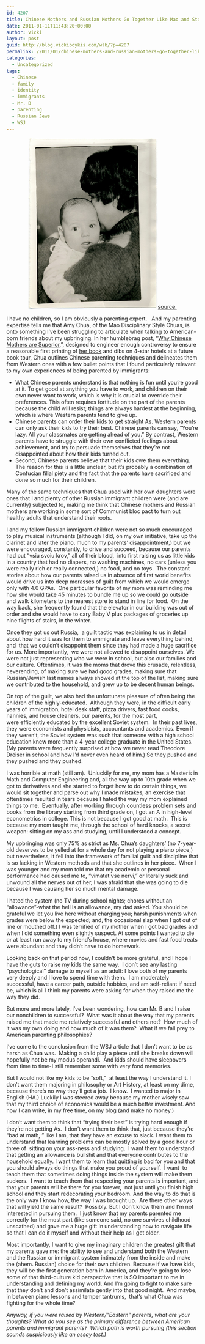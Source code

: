 ```yaml
---
id: 4207
title: Chinese Mothers and Russian Mothers Go Together Like Mao and Stalin (When they Were Besties, not before they had a falling out)
date: 2011-01-11T11:43:20+00:00
author: Vicki
layout: post
guid: http://blog.vickiboykis.com/wlb/?p=4207
permalink: /2011/01/chinese-mothers-and-russian-mothers-go-together-like-mao-and-stalin-when-they-were-besties-not-before-they-had-a-falling-out/
categories:
  - Uncategorized
tags:
  - Chinese
  - family
  - identity
  - immigrants
  - Mr. B
  - parenting
  - Russian Jews
  - WSJ
---
```

<p style="text-align: center;">
  <a href="https://raw.githubusercontent.com/veekaybee/wlb/gh-pages/assets/images/2011/01/4342110980_02a7685e81_z.jpg"><img class="aligncenter size-full wp-image-4215" title="4342110980_02a7685e81_z" src="https://raw.githubusercontent.com/veekaybee/wlb/gh-pages/assets/images/2011/01/4342110980_02a7685e81_z.jpg" alt="" width="340" height="448" /></a><a href="http://www.flickr.com/photos/alexanderkaplan/4342110980/">source. </a>
</p>

I have no children, so I am obviously a parenting expert.   And my parenting expertise tells me that Amy Chua, of the Mao Disciplinary Style Chuas, is onto something I&#8217;ve been struggling to articulate when talking to American-born friends about my upbringing. In her humblebrag post, &#8220;[Why Chinese Mothers are Superior](http://online.wsj.com/article/SB10001424052748704111504576059713528698754.html?mod=WSJ_hpp_RIGHTTopCarousel_1),&#8221;, designed to engineer enough controversy to ensure a reasonable first printing of [her book](http://www.amazon.com/Battle-Hymn-Tiger-Mother-Chua/dp/1594202842) and dibs on 4-star hotels at a future book tour, Chua outlines Chinese parenting techniques and delineates them from Western ones with a few bullet points that I found particularly relevant to my own experiences of being parented by immigrants:

  * What Chinese parents understand is that nothing is fun until you&#8217;re good at it. To get good at anything you have to work, and children on their own never want to work, which is why it is crucial to override their preferences. This often requires fortitude on the part of the parents because the child will resist; things are always hardest at the beginning, which is where Western parents tend to give up.
  * Chinese parents can order their kids to get straight As. Western parents can only ask their kids to try their best. Chinese parents can say, &#8220;You&#8217;re lazy. All your classmates are getting ahead of you.&#8221; By contrast, Western parents have to struggle with their own conflicted feelings about achievement, and try to persuade themselves that they&#8217;re not disappointed about how their kids turned out.
  * Second, Chinese parents believe that their kids owe them everything. The reason for this is a little unclear, but it&#8217;s probably a combination of Confucian filial piety and the fact that the parents have sacrificed and done so much for their children.

Many of the same techniques that Chua used with her own daughters were ones that I and plenty of other Russian immigrant children were (and are currently) subjected to, making me think that Chinese mothers and Russian mothers are working in some sort of Communist bloc pact to turn out healthy adults that understand their roots.

I and my fellow Russian immigrant children were not so much encouraged to play musical instruments (although I did, on my own initiative, take up the clarinet and later the piano, much to my parents&#8217; disappointment,) but we were encouraged, constantly, to drive and succeed, because our parents had put &#8220;vsiu svoiu krov,&#8221; all of their blood,  into first raising us as little kids in a country that had no diapers, no washing machines, no cars (unless you were really rich or really connected,) no food, and no toys.  The constant stories about how our parents raised us in absence of first world benefits would drive us into deep morasses of guilt from which we would emerge only with 4.0 GPAs.  One particular favorite of my mom was reminding me how she would take 45 minutes to bundle me up so we could go outside and walk kilometers to the nearest store to stand in line for food.  On the way back, she frequently found that the elevator in our building was out of order and she would have to cary Baby V plus packages of groceries up nine flights of stairs, in the winter.

Once they got us out Russia,  a guilt tactic was explaining to us in detail about how hard it was for them to emmigrate and leave everything behind, and  that we couldn&#8217;t disappoint them since they had made a huge sacrifice for us. More importantly,  we were not allowed to disappoint ourselves. We were not just representing who we were in school, but also our families and our culture. Oftentimes, it was the moms that drove this crusade, relentless, neverending, of making sure we had good grades, making sure that Russian/Jewish last names always showed at the top of the list, making sure we contributed to the household, and grew up to be decent human beings.

On top of the guilt, we also had the unfortunate pleasure of often being the children of the highly-educated.  Although they were, in the difficult early years of immigration, hotel desk staff, pizza drivers, fast food cooks, nannies, and house cleaners, our parents, for the most part, were efficiently educated by the excellent Soviet system.  In their past lives, they were economists and physicists, accountants and academics. Even if they weren&#8217;t, the Soviet system was such that someone with a high school education knew more than a 4-year college graduate in the United States. (My parents were frequently surprised at how we never read Theodore Dreiser in school and how I&#8217;d never even heard of him.) So they pushed and they pushed and they pushed.

I was horrible at math (still am).  Unluckily for me, my mom has a Master&#8217;s in Math and Computer Engineering and, all the way up to 10th grade when we got to derivatives and she started to forget how to do certain things, we would sit together and parse out why I made mistakes, an exercise that oftentimes resulted in tears because I hated the way my mom explained things to me.  Eventually, after working through countless problem sets and books from the library starting from third grade on, I got an A in high-level econometrics in college. This is not because I got good at math.  This is because my mom taught me, through the school of hard knocks, a secret weapon: sitting on my ass and studying, until I understood a concept.

My upbringing was only 75% as strict as Ms. Chua&#8217;s daughters&#8217; (no 7-year-old deserves to be yelled at for a whole day for not playing a piano piece,) but nevertheless, it fell into the framework of familial guilt and discipline that is so lacking in Western methods and that she outlines in her piece.  When I was younger and my mom told me that my academic or personal performance had caused me to, &#8220;vimatat vse nervi,&#8221; or literally suck and unwound all the nerves out of her, I was afraid that she was going to die because I was causing her so much mental damage.

I hated the system (no TV during school nights; chores without an &#8220;allowance&#8221;-what the hell is an allowance, my dad asked. You should be grateful we let you live here without charging you; harsh punishments when grades were below the expected; and, the occasional slap when I got out of line or mouthed off.) I was terrified of my mother when I got bad grades and when I did something even slightly suspect. At some points I wanted to die or at least run away to my friend&#8217;s house, where movies and fast food treats were abundant and they didn&#8217;t have to do homework.

Looking back on that period now, I couldn&#8217;t be more grateful, and I hope I have the guts to raise my kids the same way.  I don&#8217;t see any lasting &#8220;psychological&#8221; damage to myself as an adult: I love both of my parents very deeply and I love to spend time with them.  I am moderately successful, have a career path, outside hobbies, and am self-reliant if need be, which is all I think my parents were asking for when they raised me the way they did.

But more and more lately, I&#8217;ve been wondering, how can Mr. B and I raise our nonchildren to successful?  What was it about the way that my parents raised me that made me relatively successful and others not?  How much of it was my own doing and how much of it was them?  What if we fall prey to American parenting philosophies?

I&#8217;ve come to the conclusion from the WSJ article that I don&#8217;t want to be as harsh as Chua was.  Making a child play a piece until she breaks down will hopefully not be my modus operandi.  And kids should have sleepovers from time to time-I still remember some with very fond memories.

But I would not like my kids to be &#8220;soft,&#8221;  at least the way I understand it. I don&#8217;t want them majoring in philosophy or Art History, at least on my dime, because there&#8217;s no way they&#8217;ll get a job.  I know.  I wanted to major in English (HA.) Luckily I was steered away because my mother wisely saw that my third choice of economics would be a much better investment. And now I can write, in my free time, on my blog (and make no money.)

I don&#8217;t want them to think that &#8220;trying their best&#8221; is trying hard enough if they&#8217;re not getting As.  I don&#8217;t want them to think that, just because they&#8217;re &#8220;bad at math, &#8221; like I am, that they have an excuse to slack. I want them to understand that learning problems can be mostly solved by a good hour or three of  sitting on your ass-ness and studying.  I want them to understand that getting an allowance is bullshit and that everyone contributes to the household equally. I want them to learn that quitting is bad for you and that you should always do things that make you proud of yourself.  I want  to teach them that sometimes doing things inside the system will make them suckers.  I want to teach them that respecting your parents is important, and that your parents will be there for you forever,  not just until you finish high school and they start redecorating your bedroom. And the way to do that is the only way I know how, the way I was brought up.  Are there other ways that will yield the same result?  Possibly. But I don&#8217;t know them and I&#8217;m not interested in pursuing them.  I just know that my parents parented me correctly for the most part (like someone said, no one survives childhood unscathed) and gave me a huge gift in understanding how to navigate life so that I can do it myself and without their help as I get older.

Most importantly, I want to give my imaginary children the greatest gift that my parents gave me: the ability to see and understand both the Western and the Russian or immigrant system intimately from the inside and make the (ahem. Russian) choice for their own children. Because if we have kids, they will be the first generation born in America, and they&#8217;re going to lose some of that third-culture kid perspective that is SO important to me in understanding and defining my world. And I&#8217;m going to fight to make sure that they don&#8217;t and don&#8217;t assimilate gently into that good night.  And maybe, in between piano lessons and temper tantrums,  that&#8217;s what Chua was fighting for the whole time?

_Anyway, if you were raised by Western/&#8221;Eastern&#8221; parents, what are your thoughts? What do you see as the primary difference between American parents and immigrant parents?  Which path is worth pursuing (this section sounds suspiciously like an essay test.)_